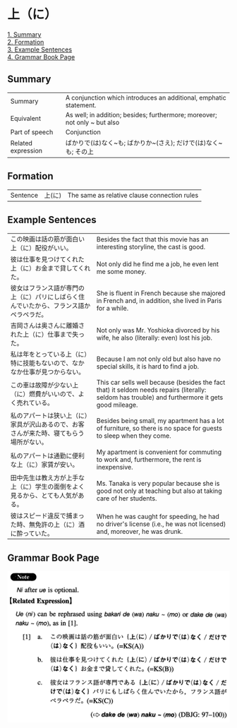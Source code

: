 # 上（に）

[1. Summary](#summary)<br>
[2. Formation](#formation)<br>
[3. Example Sentences](#example-sentences)<br>
[4. Grammar Book Page](#grammar-book-page)<br>


## Summary

<table><tr>   <td>Summary</td>   <td>A conjunction which introduces an additional, emphatic statement.</td></tr><tr>   <td>Equivalent</td>   <td>As well; in addition; besides; furthermore; moreover; not only ~ but also</td></tr><tr>   <td>Part of speech</td>   <td>Conjunction</td></tr><tr>   <td>Related expression</td>   <td>ばかりで(は)なく~も; ばかりか~(さえ); だけで(は)なく~も; その上</td></tr></table>

## Formation

<table class="table"><tbody><tr class="tr head"><td class="td"><span class="bold">Sentence</span></td><td class="td"><span class="concept">上</span><span>(</span><span class="concept">に</span><span>)</span> </td><td class="td"><span>The same as relative clause connection rules</span></td></tr></tbody></table>

## Example Sentences

<table><tr>   <td>この映画は話の筋が面白い上（に）配役がいい。</td>   <td>Besides the fact that this movie has an interesting storyline, the cast is good.</td></tr><tr>   <td>彼は仕事を見つけてくれた上（に）お金まで貸してくれた。</td>   <td>Not only did he find me a job, he even lent me some money.</td></tr><tr>   <td>彼女はフランス語が専門の上（に）パリにしばらく住んでいたから、フランス語かペラペラだ。</td>   <td>She is fluent in French because she majored in French and, in addition, she lived in Paris for a while.</td></tr><tr>   <td>吉岡さんは奥さんに離婚された上（に）仕事まで失った。</td>   <td>Not only was Mr. Yoshioka divorced by his wife, he also (literally: even) lost his job.</td></tr><tr>   <td>私は年をとっている上（に）特に技能もないので、なかなか仕事が見つからない。</td>   <td>Because I am not only old but also have no special skills, it is hard to find a job.</td></tr><tr>   <td>この車は故障が少ない上（に）燃費がいいので、よく売れている。</td>   <td>This car sells well because (besides the fact that) it seldom needs repairs (literally: seldom has trouble) and furthermore it gets good mileage.</td></tr><tr>   <td>私のアパートは狭い上（に）家具が沢山あるので、お客さんが来た時、寝てもらう場所がない。</td>   <td>Besides being small, my apartment has a lot of furniture, so there is no space for guests to sleep when they come.</td></tr><tr>   <td>私のアパートは通勤に便利な上（に）家賃が安い。</td>   <td>My apartment is convenient for commuting to work and, furthermore, the rent is inexpensive.</td></tr><tr>   <td>田中先生は教え方が上手な上（に）学生の面倒をよく見るから、とても人気がある。</td>   <td>Ms. Tanaka is very popular because she is good not only at teaching but also at taking care of her students.</td></tr><tr>   <td>彼はスピード違反で捕まった時、無免許の上（に）酒に酔っていた。</td>   <td>When he was caught for speeding, he had no driver's license (i.e., he was not licensed) and, moreover, he was drunk.</td></tr></table>

## Grammar Book Page

![](../img/Intermediate上(に).png)

